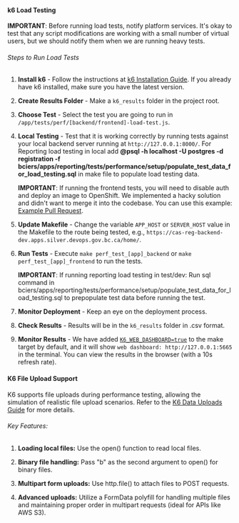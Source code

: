 #### k6 Load Testing

**IMPORTANT**: Before running load tests, notify platform services. It's okay to test that any script modifications are working with a small number of virtual users, but we should notify them when we are running heavy tests.

###### Steps to Run Load Tests

1. **Install k6** - Follow the instructions at [k6 Installation Guide](https://k6.io/docs/get-started/installation/). If you already have k6 installed, make sure you have the latest version.

2. **Create Results Folder** - Make a `k6_results` folder in the project root.

3. **Choose Test** - Select the test you are going to run in `/app/tests/perf/[backend/frontend]-load-test.js`.

4. **Local Testing** - Test that it is working correctly by running tests against your local backend server running at `http://127.0.0.1:8000/`.
   For Reporting load testing in local add **@psql -h localhost -U postgres -d registration -f bciers/apps/reporting/tests/performance/setup/populate_test_data_for_load_testing.sql** in make file to populate load testing data.

   **IMPORTANT**: If running the frontend tests, you will need to disable auth and deploy an image to OpenShift. We implemented a hacky solution and didn't want to merge it into the codebase. You can use this example: [Example Pull Request](https://github.com/bcgov/cas-registration/pull/2924).

5. **Update Makefile** - Change the variable `APP_HOST` or `SERVER_HOST` value in the Makefile to the route being tested, e.g., `https://cas-reg-backend-dev.apps.silver.devops.gov.bc.ca/home/`.

6. **Run Tests** - Execute `make perf_test_[app]_backend` or `make perf_test_[app]_frontend` to run the tests.

   **IMPORTANT**: If running reporting load testing in test/dev: Run sql command in bciers/apps/reporting/tests/performance/setup/populate_test_data_for_load_testing.sql to prepopulate test data before running the test.

7. **Monitor Deployment** - Keep an eye on the deployment process.

8. **Check Results** - Results will be in the `k6_results` folder in .csv format.

9. **Monitor Results** - We have added [`K6_WEB_DASHBOARD=true`](https://grafana.com/docs/k6/latest/results-output/web-dashboard/) to the make target by default, and it will show `web dashboard: http://127.0.0.1:5665` in the terminal. You can view the results in the browser (with a 10s refresh rate).

#### K6 File Upload Support

K6 supports file uploads during performance testing, allowing the simulation of realistic file upload scenarios. Refer to the [K6 Data Uploads Guide](https://grafana.com/docs/k6/latest/examples/data-uploads/) for more details.

###### Key Features:

1. **Loading local files:** Use the open() function to read local files.

2. **Binary file handling:** Pass "b" as the second argument to open() for binary files.

3. **Multipart form uploads:** Use http.file() to attach files to POST requests.

4. **Advanced uploads:** Utilize a FormData polyfill for handling multiple files and maintaining proper order in multipart requests (ideal for APIs like AWS S3).
